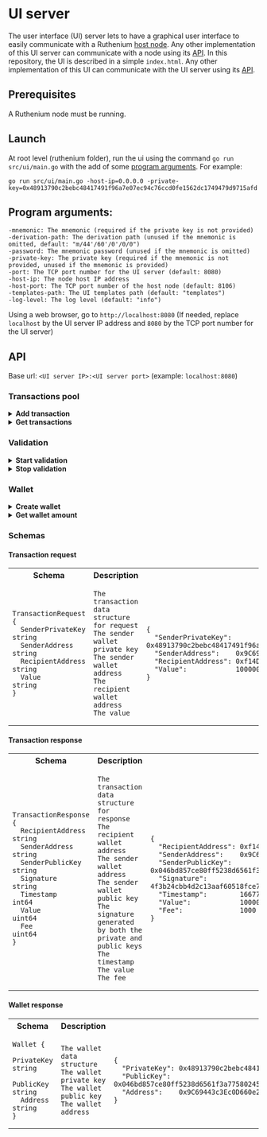 # UI server
The user interface (UI) server lets to have a graphical user interface to easily communicate with a Ruthenium [host node](../node/README.md).
Any other implementation of this UI server can communicate with a node using its [API](../node/README.md#api).
In this repository, the UI is described in a simple `index.html`. Any other implementation of this UI can communicate with the UI server using its [API](#api). 

## Prerequisites
A Ruthenium node must be running.

## Launch
At root level (ruthenium folder), run the ui using the command `go run src/ui/main.go` with the add of some [program arguments](#program-arguments). For example:
```
go run src/ui/main.go -host-ip=0.0.0.0 -private-key=0x48913790c2bebc48417491f96a7e07ec94c76ccd0fe1562dc1749479d9715afd
```

## Program arguments:
```
-mnemonic: The mnemonic (required if the private key is not provided)
-derivation-path: The derivation path (unused if the mnemonic is omitted, default: "m/44'/60'/0'/0/0")
-password: The mnemonic password (unused if the mnemonic is omitted)
-private-key: The private key (required if the mnemonic is not provided, unused if the mnemonic is provided)
-port: The TCP port number for the UI server (default: 8080)
-host-ip: The node host IP address
-host-port: The TCP port number of the host node (default: 8106)
-templates-path: The UI templates path (default: "templates")
-log-level: The log level (default: "info")  
```

Using a web browser, go to `http://localhost:8080` (If needed, replace `localhost` by the UI server IP address and `8080` by the TCP port number for the UI server)

## API
Base url: `<UI server IP>:<UI server port>` (example: `localhost:8080`)

### Transactions pool
<details>
<summary><b>Add transaction</b></summary>

![POST](https://img.shields.io/badge/POST-seagreen?style=flat-square)
![Transaction](https://img.shields.io/badge//transaction-dimgray?style=flat-square)

*Description:* Add a transaction to the transactions pool.
* **parameters:** *none*
* **request body:** [Transaction request](#transaction-request)
* **responses:**

  |Code|Description|
    |---|---|
  |201|Transaction added|
  |400|Bad request|
  |500|Internal server error|
</details>
<details>
<summary><b>Get transactions</b></summary>

![GET](https://img.shields.io/badge/GET-steelblue?style=flat-square)
![Transactions](https://img.shields.io/badge//transactions-dimgray?style=flat-square)

*Description:* Get all the transactions of the current transactions pool.
* **parameters:** *none*
* **request body:** *none*
* **responses:**

  |Code|Description|
    |---|---|
  |200|Array of [transaction responses](#transaction-response)|
  |500|Internal server error|
</details>

### Validation
<details>
<summary><b>Start validation</b></summary>

![POST](https://img.shields.io/badge/POST-seagreen?style=flat-square)
![Validation start](https://img.shields.io/badge//validation/start-dimgray?style=flat-square)

*Description:* Start validating one block per minute.
* **parameters:** *none*
* **request body:** *none*
* **responses:**

  |Code|Description|
    |---|---|
  |200|Validation started|
  |500|Internal server error|
</details>
<details>
<summary><b>Stop validation</b></summary>

![POST](https://img.shields.io/badge/POST-seagreen?style=flat-square)
![Validation stop](https://img.shields.io/badge//validation/stop-dimgray?style=flat-square)

*Description:* Stop validating one block per minute.
* **parameters:** *none*
* **request body:** *none*
* **responses:**

  |Code|Description|
    |---|---|
  |200|Validation stopped|
  |500|Internal server error|
</details>

### Wallet
<details>
<summary><b>Create wallet</b></summary>

![POST](https://img.shields.io/badge/POST-seagreen?style=flat-square)
![Wallet](https://img.shields.io/badge//wallet-dimgray?style=flat-square)

*Description:* Create a new wallet instance with the arguments provided at UI server program launch.
* **parameters:** *none*
* **request body:** *none*
* **responses:**

  |Code|Description|
    |---|---|
  |201|[Wallet response](#wallet-response)|
  |500|Internal server error|
</details>
<details>
<summary><b>Get wallet amount</b></summary>

![GET](https://img.shields.io/badge/GET-steelblue?style=flat-square)
![Wallet amount](https://img.shields.io/badge//wallet/amount-dimgray?style=flat-square)

*Description:* Get the amount for the given wallet address.
* **parameters:**

  |Name|Description|Example|
    |---|---|---|
  |`address`|42 characters hexadecimal wallet address|`0xf14DB86A3292ABaB1D4B912dbF55e8abc112593a`|
* **request body:** *none*
* **responses:**

  |Code|Description|
    |---|---|
  |200|64 bits floating-point number amount|
  |400|Bad request|
  |500|Internal server error|
</details>

### Schemas

#### Transaction request
<table>
<th>
Schema
</th>
<th>
Description
</th>
<th>
Example
</th>
<tr>
<td>

```
TransactionRequest {
  SenderPrivateKey string
  SenderAddress    string
  RecipientAddress string
  Value            string
}
```
</td>
<td>

```
The transaction data structure for request
The sender wallet private key
The sender wallet address
The recipient wallet address
The value

```
</td>
<td>

```
{
  "SenderPrivateKey": 0x48913790c2bebc48417491f96a7e07ec94c76ccd0fe1562dc1749479d9715afd
  "SenderAddress":    0x9C69443c3Ec0D660e257934ffc1754EB9aD039CB
  "RecipientAddress": 0xf14DB86A3292ABaB1D4B912dbF55e8abc112593a
  "Value":            100000000
}
```
</td>
</tr>
</table>

#### Transaction response
<table>
<th>
Schema
</th>
<th>
Description
</th>
<th>
Example
</th>
<tr>
<td>

```
TransactionResponse {
  RecipientAddress string
  SenderAddress    string
  SenderPublicKey  string
  Signature        string
  Timestamp        int64
  Value            uint64
  Fee              uint64
}
```
</td>
<td>

```
The transaction data structure for response
The recipient wallet address
The sender wallet address
The sender wallet public key
The signature generated by both the private and public keys
The timestamp
The value
The fee

```
</td>
<td>

```
{
  "RecipientAddress": 0xf14DB86A3292ABaB1D4B912dbF55e8abc112593a
  "SenderAddress":    0x9C69443c3Ec0D660e257934ffc1754EB9aD039CB
  "SenderPublicKey":  0x046bd857ce80ff5238d6561f3a775802453c570b6ea2cbf93a35a8a6542b2edbe5f625f9e3fbd2a5df62adebc27391332a265fb94340fb11b69cf569605a5df782
  "Signature":        4f3b24cbb4d2c13aaf60518fce70409fd29e1668db1c2109c0eac58427c203df59788bade6d5f3eb9df161b4ed3de451bac64f4c54e74578d69caf8cd401a38f
  "Timestamp":        1667768884780639700
  "Value":            100000000
  "Fee":              1000
}
```
</td>
</tr>
</table>

#### Wallet response
<table>
<th>
Schema
</th>
<th>
Description
</th>
<th>
Example
</th>
<tr>
<td>

```
Wallet {
  PrivateKey string
  PublicKey  string
  Address    string
}
```
</td>
<td>

```
The wallet data structure
The wallet private key
The wallet public key
The wallet address

```
</td>
<td>

```
{
  "PrivateKey": 0x48913790c2bebc48417491f96a7e07ec94c76ccd0fe1562dc1749479d9715afd
  "PublicKey":  0x046bd857ce80ff5238d6561f3a775802453c570b6ea2cbf93a35a8a6542b2edbe5f625f9e3fbd2a5df62adebc27391332a265fb94340fb11b69cf569605a5df782
  "Address":    0x9C69443c3Ec0D660e257934ffc1754EB9aD039CB
}
```
</td>
</tr>
</table>
